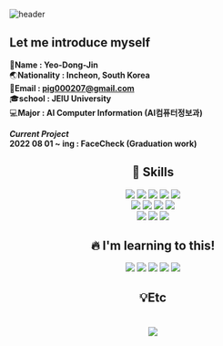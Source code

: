 ![header](https://capsule-render.vercel.app/api?text=Hello Developers&fontColor=F2DD9D&type=Waving&color=70653F)



## Let me introduce myself

:bust_in_silhouette:**Name : Yeo-Dong-Jin**<br>
:earth_asia:**Nationality : Incheon, South Korea**<br>
:email:**Email : pig000207@gmail.com**<br>
:mortar_board:**school : JEIU University**<br>
:computer:**Major : AI Computer Information (AI컴퓨터정보과)**

***Current Project***<br>
**2022 08 01 ~ ing : FaceCheck (Graduation work)**

<div align="center">

## :star2: Skills

<img src="https://img.shields.io/badge/HTML5-E34F26?style=flat-square&logo=HTML5&logoColor=white"/></a>
<img src="https://img.shields.io/badge/CSS3-1572B6?style=flat-square&logo=CSS3&logoColor=white"/></a>
<img src="https://img.shields.io/badge/MySQL-4479A1?style=flat-square&logo=MySQL&logoColor=white"/></a>
<img src="https://img.shields.io/badge/PyThon-3776AB?style=flat-square&logo=PyThon&logoColor=white"/></a>
<img src="https://img.shields.io/badge/jQuery-0769AD?style=flat-square&logo=jQuery&logoColor=white"/></a><br>
<img src="https://img.shields.io/badge/Adobe Photoshop-31A8FF?style=flat-square&logo=Adobe Photoshop&logoColor=white"/></a>
<img src="https://img.shields.io/badge/Adobe Illustrator-FF9A00?style=flat-square&logo=Adobe Illustrator&logoColor=white"/></a>
<img src="https://img.shields.io/badge/Adobe XD-F0047F?style=flat-square&logo=Adobe XD&logoColor=white"/></a>
<img src="https://img.shields.io/badge/Adobe Dreamweaver-FF61F6?style=flat-square&logo=Adobe Dreamweaver&logoColor=white"/></a><br>
<img src="https://img.shields.io/badge/GitHub-181717?style=flat-square&logo=GitHub&logoColor=white"/></a>
<img src="https://img.shields.io/badge/Slack-4A154B?style=flat-square&logo=Slack&logoColor=white"/></a>
<img src="https://img.shields.io/badge/Notion-181717?style=flat-square&logo=Notion&logoColor=white"/></a>

## :fire: I'm learning to this!
 <img src="https://img.shields.io/badge/Amazon AWS-232F3E?style=flat-square&logo=Amazon AW&logoColor=white"/></a>
<img src="https://img.shields.io/badge/CNN-CC0000?style=flat-square&logo=CNN&logoColor=white"/></a>
<img src="https://img.shields.io/badge/Flask-000000?style=flat-square&logo=Flask&logoColor=white"/></a>
<img src="https://img.shields.io/badge/OpenCV-5C3EE8?style=flat-square&logo=OpenCV&logoColor=white"/></a>
<img src="https://img.shields.io/badge/PyTorch-EE4C2C?style=flat-square&logo=PyTorch&logoColor=white"/></a>

##  :bulb:Etc
# <a href="https://hits.seeyoufarm.com"><img src="https://hits.seeyoufarm.com/api/count/incr/badge.svg?url=https%3A%2F%2Fgithub.com%2Fgjbae1212%2Fhit-counter&count_bg=%2368EF69&title_bg=%23B163FF&icon=&icon_color=%23FFFFFF&title=Visitor&edge_flat=false"/></a>

</div>
<!---
pig000207/pig000207 is a ✨ special ✨ repository because its `README.md` (this file) appears on your GitHub profile.
You can click the Preview link to take a look at your changes.
--->
